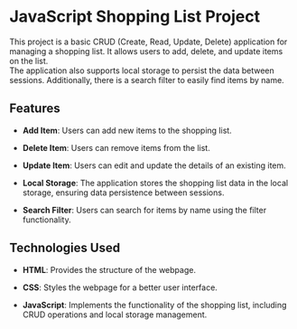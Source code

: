 # JavaScript Shopping List Project

This project is a basic CRUD (Create, Read, Update, Delete) application for managing a shopping list. It allows users to add, delete, and update items on the list. <br>
The application also supports local storage to persist the data between sessions. Additionally, there is a search filter to easily find items by name.

## Features

- **Add Item**: Users can add new items to the shopping list.

- **Delete Item**: Users can remove items from the list.

- **Update Item**: Users can edit and update the details of an existing item.

- **Local Storage**: The application stores the shopping list data in the local storage, ensuring data persistence between sessions.

- **Search Filter**: Users can search for items by name using the filter functionality.

## Technologies Used

- **HTML**: Provides the structure of the webpage.

- **CSS**: Styles the webpage for a better user interface.

- **JavaScript**: Implements the functionality of the shopping list, including CRUD operations and local storage management.


